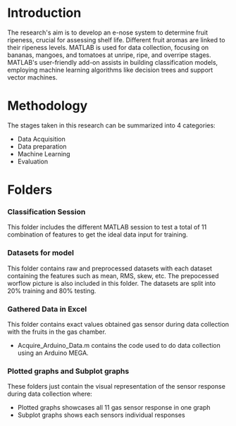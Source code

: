 # Introduction
The research's aim is to develop an e-nose system to determine fruit ripeness, crucial for assessing shelf life. Different fruit aromas are linked to their ripeness levels. MATLAB is used for data collection, 
focusing on bananas, mangoes, and tomatoes at unripe, ripe, and overripe stages. MATLAB's user-friendly add-on assists in building classification models, employing machine learning algorithms like decision 
trees and support vector machines.

# Methodology
The stages taken in this research can be summarized into 4 categories:
- Data Acquisition
- Data preparation
- Machine Learning
- Evaluation

# Folders
### Classification Session
This folder includes the different MATLAB session to test a total of 11 combination of features to get the ideal data input for training.

### Datasets for model
This folder contains raw and preprocessed datasets with each dataset containing the features such as mean, RMS, skew, etc.
The prepocessed worflow picture is also included in this folder. The datasets are split into 20% training and 80% testing.

### Gathered Data in Excel
This folder contains exact values obtained gas sensor during data collection with the fruits in the gas chamber.
- Acquire_Arduino_Data.m contains the code used to do data collection using an Arduino MEGA.

### Plotted graphs and Subplot graphs
These folders just contain the visual representation of the sensor response during data collection where:
- Plotted graphs showcases all 11 gas sensor response in one graph
- Subplot graphs shows each sensors individual responses


